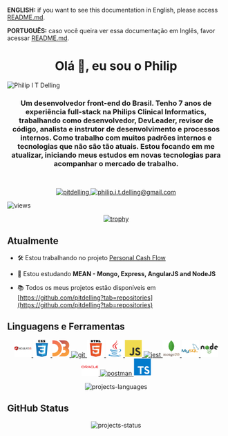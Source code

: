 <!-- prettier-ignore-start -->
<!-- markdownlint-disable -->
**ENGLISH:** if you want to see this documentation in English, please access [README.md](README.md).

**PORTUGUÊS:** caso você queira ver essa documentação em Inglês, favor acessar [README.md](README.md).

<h1 align="center">Olá 👋, eu sou o Philip</h1>

![Philip I  T  Delling](https://user-images.githubusercontent.com/16709062/105776305-184dca00-5f47-11eb-942b-cea496687264.png)

<h3 align="center">
    Um desenvolvedor front-end do Brasil. Tenho 7 anos de experiência full-stack na Philips Clinical Informatics, trabalhando como desenvolvedor, DevLeader, revisor de código, analista e instrutor de desenvolvimento e processos internos. Como trabalho com muitos padrões internos e tecnologias que não são tão atuais. Estou focando em me atualizar, iniciando meus estudos em novas tecnologias para acompanhar o mercado de trabalho.
</h3>

</br>

<p align="center">
    <a href="https://www.linkedin.com/in/philip-delling/">
        <img src="https://img.shields.io/badge/-Philip&nbsp;Ibbotson&nbsp;T.&nbsp;Delling-blue?style=flat&logo=Linkedin&logoColor=white&link=https://www.linkedin.com/in/philip-delling/"
            alt="pitdelling" />
    </a>
    <a href="mailto:philip.i.t.delling@gmail.com">
        <img src="https://img.shields.io/badge/-philip.i.t.delling@gmail.com-c14438?style=flat&logo=Gmail&logoColor=white&link=mailto:philip.i.t.delling@gmail.com"
            alt="philip.i.t.delling@gmail.com" />
    </a>
</p>

<p align="left">
    <img src="https://komarev.com/ghpvc/?username=pitdelling&label=Profile%20Views&color=0e75b6&style=flat"
        alt="views" />
</p>
<p align="center">
    <a href="https://github.com/ryo-ma/github-profile-trophy">
        <img src="https://github-profile-trophy.vercel.app/?username=pitdelling&theme=onedark" alt="trophy" />
    </a>
</p>
<!-- markdownlint-restore -->
<!-- prettier-ignore-end -->

## **Atualmente**

- 🛠️ Estou trabalhando no projeto [Personal Cash Flow](https://github.com/pitdelling/mfa-personal-cash-flow)

- 📖 Estou estudando **MEAN - Mongo, Express, AngularJS and NodeJS**

- 📚 Todos os meus projetos estão disponíveis em [https://github.com/pitdelling?tab=repositories](https://github.com/pitdelling?tab=repositories)

## **Linguagens e Ferramentas**

<!-- prettier-ignore-start -->
<!-- markdownlint-disable -->
<p align="center">
    <a href="https://angular.io" target="_blank">
        <img src="https://raw.githubusercontent.com/devicons/devicon/master/icons/angularjs/angularjs-original-wordmark.svg"
            alt="angularjs" width="40" height="40" />
    </a>
    <a href="https://www.w3schools.com/css/" target="_blank">
        <img src="https://raw.githubusercontent.com/devicons/devicon/master/icons/css3/css3-original-wordmark.svg"
            alt="css3" width="40" height="40" />
    </a>
    <a href="https://d3js.org/" target="_blank">
        <img src="https://raw.githubusercontent.com/devicons/devicon/master/icons/d3js/d3js-original.svg" alt="d3js"
            width="40" height="40" />
    </a>
    <a href="https://git-scm.com/" target="_blank">
        <img src="https://www.vectorlogo.zone/logos/git-scm/git-scm-icon.svg" alt="git" width="40" height="40" />
    </a>
    <a href="https://www.w3.org/html/" target="_blank">
        <img src="https://raw.githubusercontent.com/devicons/devicon/master/icons/html5/html5-original-wordmark.svg"
            alt="html5" width="40" height="40" />
    </a>
    <a href="https://www.java.com" target="_blank">
        <img src="https://raw.githubusercontent.com/devicons/devicon/master/icons/java/java-original.svg" alt="java"
            width="40" height="40" />
    </a>
    <a href="https://developer.mozilla.org/en-US/docs/Web/JavaScript" target="_blank">
        <img src="https://raw.githubusercontent.com/devicons/devicon/master/icons/javascript/javascript-original.svg"
            alt="javascript" width="40" height="40" />
    </a>
    <a href="https://jestjs.io" target="_blank">
        <img src="https://www.vectorlogo.zone/logos/jestjsio/jestjsio-icon.svg" alt="jest" width="40" height="40" />
    </a>
    <a href="https://www.mongodb.com/" target="_blank">
        <img src="https://raw.githubusercontent.com/devicons/devicon/master/icons/mongodb/mongodb-original-wordmark.svg"
            alt="mongodb" width="40" height="40" />
    </a>
    <a href="https://www.mysql.com/" target="_blank">
        <img src="https://raw.githubusercontent.com/devicons/devicon/master/icons/mysql/mysql-original-wordmark.svg"
            alt="mysql" width="40" height="40" />
    </a>
    <a href="https://nodejs.org" target="_blank">
        <img src="https://raw.githubusercontent.com/devicons/devicon/master/icons/nodejs/nodejs-original-wordmark.svg"
            alt="nodejs" width="40" height="40" />
    </a>
    <a href="https://www.oracle.com/" target="_blank">
        <img src="https://raw.githubusercontent.com/devicons/devicon/master/icons/oracle/oracle-original.svg"
            alt="oracle" width="40" height="40" />
    </a>
    <a href="https://postman.com" target="_blank">
        <img src="https://www.vectorlogo.zone/logos/getpostman/getpostman-icon.svg" alt="postman" width="40"
            height="40" />
    </a>
    <a href="https://www.typescriptlang.org/" target="_blank">
        <img src="https://raw.githubusercontent.com/devicons/devicon/master/icons/typescript/typescript-original.svg"
            alt="typescript" width="40" height="40" />
    </a>
</p>
<p align="center">
    <img src="https://github-readme-stats.vercel.app/api/top-langs?username=pitdelling&show_icons=true&locale=en&layout=compact&theme=onedark" alt="projects-languages" />
</p>

## **GitHub Status**

<p align="center">
    <img src="https://github-readme-stats.vercel.app/api?username=pitdelling&show_icons=true&locale=en&theme=onedark" alt="projects-status" />
</p>
<!-- markdownlint-restore -->
<!-- prettier-ignore-end -->
